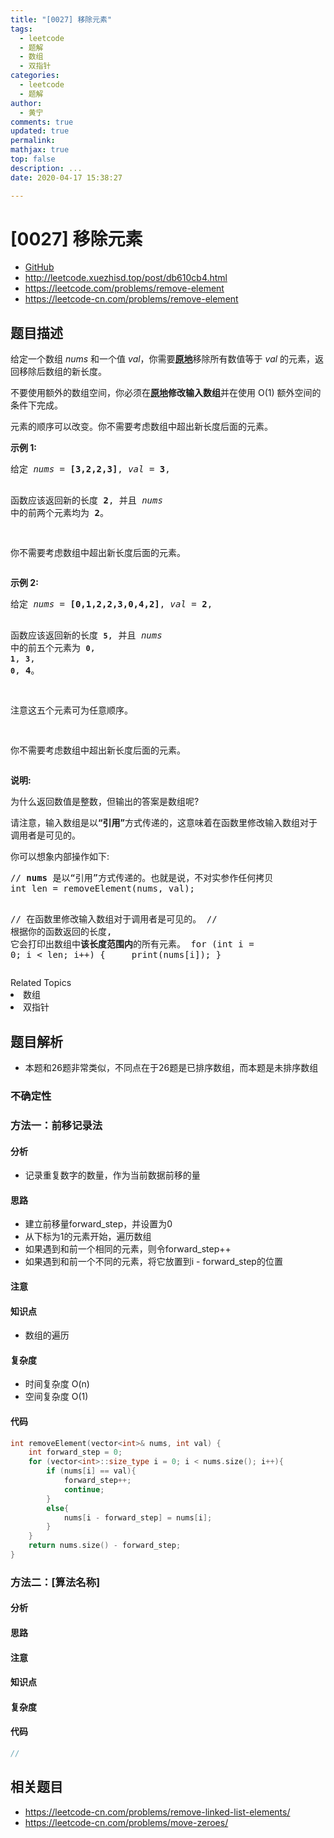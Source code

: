 ```yaml
---
title: "[0027] 移除元素"
tags:
  - leetcode
  - 题解
  - 数组
  - 双指针
categories:
  - leetcode
  - 题解
author:
  - 黄宁
comments: true
updated: true
permalink:
mathjax: true
top: false
description: ...
date: 2020-04-17 15:38:27

---
```



# [0027] 移除元素

* [GitHub](https://github.com/algoboy101/LeetCodeCrowdsource/tree/master/_posts/QA/%5B0027%5D%20%E7%A7%BB%E9%99%A4%E5%85%83%E7%B4%A0.md)
* http://leetcode.xuezhisd.top/post/db610cb4.html
* https://leetcode.com/problems/remove-element
* https://leetcode-cn.com/problems/remove-element


## 题目描述

<p>给定一个数组 <em>nums&nbsp;</em>和一个值 <em>val</em>，你需要<strong><a href="https://baike.baidu.com/item/%E5%8E%9F%E5%9C%B0%E7%AE%97%E6%B3%95" target="_blank">原地</a></strong>移除所有数值等于&nbsp;<em>val&nbsp;</em>的元素，返回移除后数组的新长度。</p>
<p>不要使用额外的数组空间，你必须在<strong><a href="https://baike.baidu.com/item/%E5%8E%9F%E5%9C%B0%E7%AE%97%E6%B3%95" target="_blank">原地</a>修改输入数组</strong>并在使用 O(1) 额外空间的条件下完成。</p>
<p>元素的顺序可以改变。你不需要考虑数组中超出新长度后面的元素。</p>
<p><strong>示例 1:</strong></p>
<pre>给定 <em>nums</em> = <strong>[3,2,2,3]</strong>, <em>val</em> = <strong>3</strong>,


函数应该返回新的长度 <strong>2</strong>, 并且 <em>nums </em>中的前两个元素均为 <strong>2</strong>。

你不需要考虑数组中超出新长度后面的元素。
</pre>

<p><strong>示例&nbsp;2:</strong></p>
<pre>给定 <em>nums</em> = <strong>[0,1,2,2,3,0,4,2]</strong>, <em>val</em> = <strong>2</strong>,


函数应该返回新的长度 <strong><code>5</code></strong>, 并且 <em>nums </em>中的前五个元素为 <strong><code>0</code></strong>, <strong><code>1</code></strong>, <strong><code>3</code></strong>, <strong><code>0</code></strong>, <strong>4</strong>。

注意这五个元素可为任意顺序。

你不需要考虑数组中超出新长度后面的元素。
</pre>

<p><strong>说明:</strong></p>
<p>为什么返回数值是整数，但输出的答案是数组呢?</p>
<p>请注意，输入数组是以<strong>&ldquo;引用&rdquo;</strong>方式传递的，这意味着在函数里修改输入数组对于调用者是可见的。</p>
<p>你可以想象内部操作如下:</p>
<pre>// <strong>nums</strong> 是以&ldquo;引用&rdquo;方式传递的。也就是说，不对实参作任何拷贝
int len = removeElement(nums, val);


// 在函数里修改输入数组对于调用者是可见的。
// 根据你的函数返回的长度, 它会打印出数组中<strong>该长度范围内</strong>的所有元素。
for (int i = 0; i &lt; len; i++) {
&nbsp; &nbsp; print(nums[i]);
}
</pre>

<div><div>Related Topics</div><div><li>数组</li><li>双指针</li></div></div>

## 题目解析

* 本题和26题非常类似，不同点在于26题是已排序数组，而本题是未排序数组

### 不确定性

### 方法一：前移记录法

#### 分析

- 记录重复数字的数量，作为当前数据前移的量

#### 思路

- 建立前移量forward_step，并设置为0
- 从下标为1的元素开始，遍历数组
- 如果遇到和前一个相同的元素，则令forward_step++
- 如果遇到和前一个不同的元素，将它放置到i - forward_step的位置

#### 注意

#### 知识点

- 数组的遍历

#### 复杂度

- 时间复杂度 O(n)
- 空间复杂度 O(1)

#### 代码

```cpp
int removeElement(vector<int>& nums, int val) {
	int forward_step = 0;
	for (vector<int>::size_type i = 0; i < nums.size(); i++){
		if (nums[i] == val){
			forward_step++;
			continue;
		}
		else{
			nums[i - forward_step] = nums[i];
		}
	}
	return nums.size() - forward_step;
}
```


### 方法二：[算法名称]

#### 分析

#### 思路

#### 注意

#### 知识点

#### 复杂度

#### 代码

```cpp
//
```


## 相关题目

* https://leetcode-cn.com/problems/remove-linked-list-elements/
* https://leetcode-cn.com/problems/move-zeroes/

